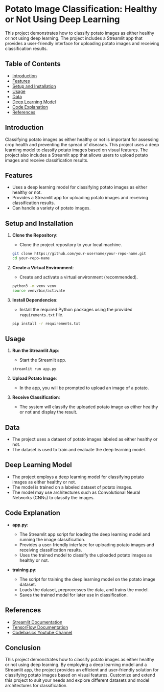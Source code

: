 # Potato Image Classification: Healthy or Not Using Deep Learning

This project demonstrates how to classify potato images as either healthy or not using deep learning. The project includes a Streamlit app that provides a user-friendly interface for uploading potato images and receiving classification results.

## Table of Contents
- [Introduction](#introduction)
- [Features](#features)
- [Setup and Installation](#setup-and-installation)
- [Usage](#usage)
- [Data](#data)
- [Deep Learning Model](#deep-learning-model)
- [Code Explanation](#code-explanation)
- [References](#references)

## Introduction

Classifying potato images as either healthy or not is important for assessing crop health and preventing the spread of diseases. This project uses a deep learning model to classify potato images based on visual features. The project also includes a Streamlit app that allows users to upload potato images and receive classification results.

## Features

- Uses a deep learning model for classifying potato images as either healthy or not.
- Provides a Streamlit app for uploading potato images and receiving classification results.
- Can handle a variety of potato images.

## Setup and Installation

1. **Clone the Repository**:
    - Clone the project repository to your local machine.
    ```bash
    git clone https://github.com/your-username/your-repo-name.git
    cd your-repo-name
    ```

2. **Create a Virtual Environment**:
    - Create and activate a virtual environment (recommended).
    ```bash
    python3 -m venv venv
    source venv/bin/activate
    ```

3. **Install Dependencies**:
    - Install the required Python packages using the provided `requirements.txt` file.
    ```bash
    pip install -r requirements.txt
    ```

## Usage

1. **Run the Streamlit App**:
    - Start the Streamlit app.
    ```bash
    streamlit run app.py
    ```

2. **Upload Potato Image**:
    - In the app, you will be prompted to upload an image of a potato.

3. **Receive Classification**:
    - The system will classify the uploaded potato image as either healthy or not and display the result.

## Data

- The project uses a dataset of potato images labeled as either healthy or not.
- The dataset is used to train and evaluate the deep learning model.

## Deep Learning Model

- The project employs a deep learning model for classifying potato images as either healthy or not.
- The model is trained on a labeled dataset of potato images.
- The model may use architectures such as Convolutional Neural Networks (CNNs) to classify the images.

## Code Explanation

- **app.py**:
    - The Streamlit app script for loading the deep learning model and running the image classification.
    - Provides a user-friendly interface for uploading potato images and receiving classification results.
    - Uses the trained model to classify the uploaded potato images as healthy or not.

- **training.py**:
    - The script for training the deep learning model on the potato image dataset.
    - Loads the dataset, preprocesses the data, and trains the model.
    - Saves the trained model for later use in classification.

## References

- [Streamlit Documentation](https://docs.streamlit.io/)
- [TensorFlow Documentation](https://www.tensorflow.org/)
- [Codebasics Youtube Channel](https://www.youtube.com/channel/UCh9nVJoWXmFb7sLApWGcLPQ)

## Conclusion

This project demonstrates how to classify potato images as either healthy or not using deep learning. By employing a deep learning model and a Streamlit app, the project provides an efficient and user-friendly solution for classifying potato images based on visual features. Customize and extend this project to suit your needs and explore different datasets and model architectures for classification.
